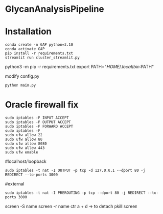 # GlycanAnalysisPipeline


# Installation
```
conda create -n GAP python=3.10
conda activate GAP
pip install -r requirements.txt
streamlit run cluster_streamlit.py
```

python3 -m pip -r requirements.txt
export PATH="$HOME/.local/bin:$PATH"


modify config.py 

```
python main.py
```


# Oracle firewall fix
```
sudo iptables -P INPUT ACCEPT
sudo iptables -P OUTPUT ACCEPT
sudo iptables -P FORWARD ACCEPT
sudo iptables -F
sudo ufw allow 22
sudo ufw allow 80
sudo ufw allow 8080
sudo ufw allow 443
sudo ufw enable
```


#localhost/loopback
```
sudo iptables -t nat -I OUTPUT -p tcp -d 127.0.0.1 --dport 80 -j REDIRECT --to-ports 3000
```
#external
```
sudo iptables -t nat -I PREROUTING -p tcp --dport 80 -j REDIRECT --to-ports 3000
```



screen -S name
screen -r name
ctr a + d   -> to detach
pkill screen

